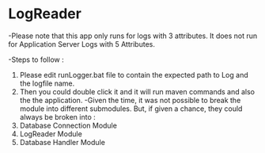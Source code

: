 # LogReader
-Please note that this app only runs for logs with 3 attributes. It does not run for Application Server Logs with 5 Attributes.

-Steps to follow :
   1. Please edit runLogger.bat file to contain the expected path to Log and the logfile name.
   2. Then you could double click it and it will run maven commands and also the the application.
-Given the time, it was not possible to break the module into different submodules.
 But, if given a chance, they could always be broken into :
   1. Database Connection Module
   2. LogReader Module
   3. Database Handler Module
